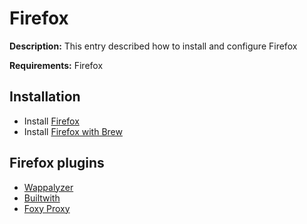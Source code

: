 # Firefox

**Description:** This entry described how to install and configure Firefox

**Requirements:** Firefox

## Installation

* Install [Firefox](https://www.mozilla.org/en-US/firefox/new/)
* Install [Firefox with Brew](https://formulae.brew.sh/cask/firefox)

## Firefox plugins

* [Wappalyzer](https://addons.mozilla.org/en-US/firefox/addon/wappalyzer/)
* [Builtwith](https://addons.mozilla.org/En-us/firefox/addon/builtwith/)
* [Foxy Proxy](https://addons.mozilla.org/en-US/firefox/addon/foxyproxy-standard/)